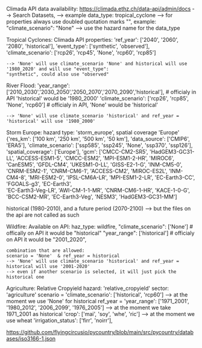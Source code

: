 

Climada API data availability: https://climada.ethz.ch/data-api/admin/docs 
    --> Search Datasets, 
    --> example data_type: tropical_cyclone
    --> for properties always use doubled quotation marks "", example: "climate_scenario": "None"
    --> use the hazard name for the data_type

Tropical Cyclones: 
    Climada API properties:
    'ref_year': ['2040', '2060', '2080', 'historical'], 
    'event_type': ['synthetic', 'observed'],
    'climate_scenario': ['rcp26', 'rcp45', 'None', 'rcp60', 'rcp85']

    --> 'None' will use climate_scenario 'None' and historical will use '1980_2020' and will use "event_type": 
    "synthetic", could also use "observed"

River Flood: 
    'year_range': ['2010_2030','2030_2050','2050_2070','2070_2090','historical'], # officialy in API 'historical' 
    would be '1980_2000'
    'climate_scenario': ['rcp26', 'rcp85', 'None', 'rcp60'] # officialy in API, 'None' would be 'historical'

    --> 'None' will use climate_scenario 'historical' and ref_year = 'historical' will use '1980_2000'

Storm Europe: 
    hazard type: 'storm_europe', spatial coverage 'Europe' 
      {'res_km': ['100 km', '250 km', '500 km', '50 km'],
 'data_source': ['CMIP6', 'ERA5'],
 'climate_scenario': ['ssp585', 'ssp245', 'None', 'ssp370', 'ssp126'],
 'spatial_coverage': ['Europe'],
 'gcm': ['CMCC-CM2-SR5',  'HadGEM3-GC31-LL',  'ACCESS-ESM1-5',  'CMCC-ESM2',  'MPI-ESM1-2-HR',  'MIROC6',  'CanESM5',
  'GFDL-CM4',  'UKESM1-0-LL',  'GISS-E2-1-G',  'INM-CM5-0',  'CNRM-ESM2-1',  'CNRM-CM6-1',  'ACCESS-CM2',  'MIROC-ES2L',
  'INM-CM4-8',  'MRI-ESM2-0',  'IPSL-CM6A-LR',  'MPI-ESM1-2-LR',  'EC-Earth3-CC',  'FGOALS-g3',  'EC-Earth3',  
  'EC-Earth3-Veg-LR',
  'AWI-CM-1-1-MR',  'CNRM-CM6-1-HR',  'KACE-1-0-G',  'BCC-CSM2-MR',  'EC-Earth3-Veg',  'NESM3',  'HadGEM3-GC31-MM']
  
  historical (1980-2010), and a future period (2070-2100) --> but the files on the api are not called as such
    
    
Wildfire: 
    Available on API: haz_type: wildfire, 
    "climate_scenario": ['None'] # offically on API it would be "historical" 
    "year_range": ['historical']  # officialy on API it would be "2001_2020", 

    combination that are allowed:
    scenario = 'None'  & ref_year = historical
    --> 'None' will use climate_scenario 'historical' and ref_year = historical will use '2001-2020'
    --> even if another scenario is selected, it will just pick the historical one
    
Agriculture: Relative Cropyield
    hazard: 'relative_cropyield'
    sector: 'agriculture'
    scenario = 'climate_scenario': ['historical', 'rcp60'] --> at the moment we use 'None' for historical
    ref_year = 'year_range': ['1971_2001', '1980_2012', '2006_2099', '1976_2005']    --> at the moment we take 
    1971_2001 as historical
     'crop': ['mai', 'soy', 'whe', 'ric'] --> at the moment we use wheat
    'irrigation_status': ['firr', 'noirr'],
    
https://github.com/flyingcircusio/pycountry/blob/main/src/pycountry/databases/iso3166-1.json